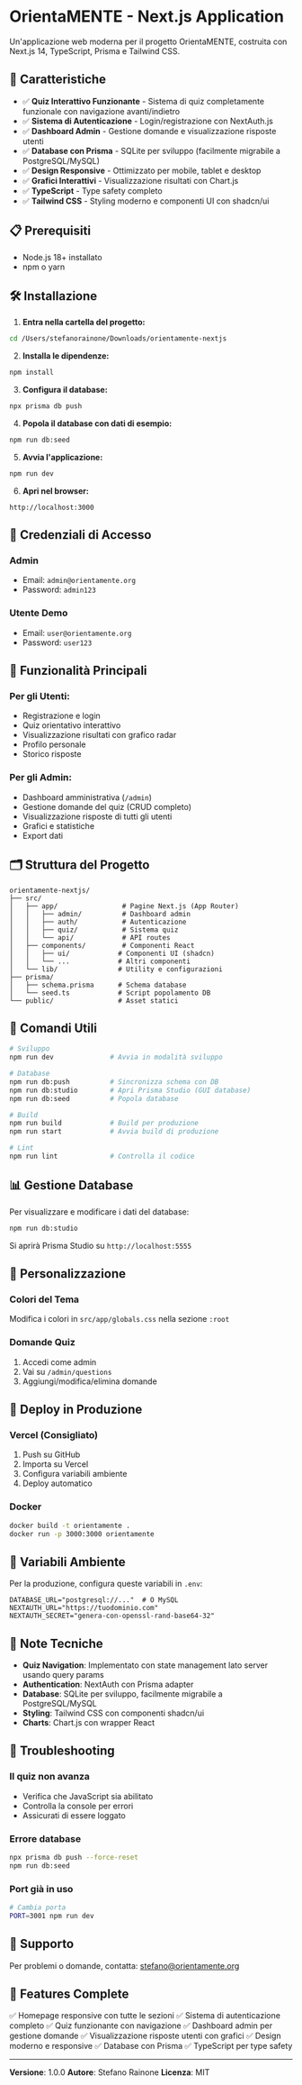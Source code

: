 # OrientaMENTE - Next.js Application

Un'applicazione web moderna per il progetto OrientaMENTE, costruita con Next.js 14, TypeScript, Prisma e Tailwind CSS.

## 🚀 Caratteristiche

- ✅ **Quiz Interattivo Funzionante** - Sistema di quiz completamente funzionale con navigazione avanti/indietro
- ✅ **Sistema di Autenticazione** - Login/registrazione con NextAuth.js
- ✅ **Dashboard Admin** - Gestione domande e visualizzazione risposte utenti
- ✅ **Database con Prisma** - SQLite per sviluppo (facilmente migrabile a PostgreSQL/MySQL)
- ✅ **Design Responsive** - Ottimizzato per mobile, tablet e desktop
- ✅ **Grafici Interattivi** - Visualizzazione risultati con Chart.js
- ✅ **TypeScript** - Type safety completo
- ✅ **Tailwind CSS** - Styling moderno e componenti UI con shadcn/ui

## 📋 Prerequisiti

- Node.js 18+ installato
- npm o yarn

## 🛠️ Installazione

1. **Entra nella cartella del progetto:**
```bash
cd /Users/stefanorainone/Downloads/orientamente-nextjs
```

2. **Installa le dipendenze:**
```bash
npm install
```

3. **Configura il database:**
```bash
npx prisma db push
```

4. **Popola il database con dati di esempio:**
```bash
npm run db:seed
```

5. **Avvia l'applicazione:**
```bash
npm run dev
```

6. **Apri nel browser:**
```
http://localhost:3000
```

## 👤 Credenziali di Accesso

### Admin
- Email: `admin@orientamente.org`
- Password: `admin123`

### Utente Demo
- Email: `user@orientamente.org`
- Password: `user123`

## 📱 Funzionalità Principali

### Per gli Utenti:
- Registrazione e login
- Quiz orientativo interattivo
- Visualizzazione risultati con grafico radar
- Profilo personale
- Storico risposte

### Per gli Admin:
- Dashboard amministrativa (`/admin`)
- Gestione domande del quiz (CRUD completo)
- Visualizzazione risposte di tutti gli utenti
- Grafici e statistiche
- Export dati

## 🗂️ Struttura del Progetto

```
orientamente-nextjs/
├── src/
│   ├── app/                # Pagine Next.js (App Router)
│   │   ├── admin/          # Dashboard admin
│   │   ├── auth/           # Autenticazione
│   │   ├── quiz/           # Sistema quiz
│   │   └── api/            # API routes
│   ├── components/         # Componenti React
│   │   ├── ui/            # Componenti UI (shadcn)
│   │   └── ...            # Altri componenti
│   └── lib/               # Utility e configurazioni
├── prisma/
│   ├── schema.prisma      # Schema database
│   └── seed.ts            # Script popolamento DB
└── public/                # Asset statici
```

## 🔧 Comandi Utili

```bash
# Sviluppo
npm run dev              # Avvia in modalità sviluppo

# Database
npm run db:push          # Sincronizza schema con DB
npm run db:studio        # Apri Prisma Studio (GUI database)
npm run db:seed          # Popola database

# Build
npm run build            # Build per produzione
npm run start            # Avvia build di produzione

# Lint
npm run lint             # Controlla il codice
```

## 📊 Gestione Database

Per visualizzare e modificare i dati del database:
```bash
npm run db:studio
```
Si aprirà Prisma Studio su `http://localhost:5555`

## 🎨 Personalizzazione

### Colori del Tema
Modifica i colori in `src/app/globals.css` nella sezione `:root`

### Domande Quiz
1. Accedi come admin
2. Vai su `/admin/questions`
3. Aggiungi/modifica/elimina domande

## 🚢 Deploy in Produzione

### Vercel (Consigliato)
1. Push su GitHub
2. Importa su Vercel
3. Configura variabili ambiente
4. Deploy automatico

### Docker
```bash
docker build -t orientamente .
docker run -p 3000:3000 orientamente
```

## 🔐 Variabili Ambiente

Per la produzione, configura queste variabili in `.env`:

```env
DATABASE_URL="postgresql://..."  # O MySQL
NEXTAUTH_URL="https://tuodominio.com"
NEXTAUTH_SECRET="genera-con-openssl-rand-base64-32"
```

## 📝 Note Tecniche

- **Quiz Navigation**: Implementato con state management lato server usando query params
- **Authentication**: NextAuth con Prisma adapter
- **Database**: SQLite per sviluppo, facilmente migrabile a PostgreSQL/MySQL
- **Styling**: Tailwind CSS con componenti shadcn/ui
- **Charts**: Chart.js con wrapper React

## 🐛 Troubleshooting

### Il quiz non avanza
- Verifica che JavaScript sia abilitato
- Controlla la console per errori
- Assicurati di essere loggato

### Errore database
```bash
npx prisma db push --force-reset
npm run db:seed
```

### Port già in uso
```bash
# Cambia porta
PORT=3001 npm run dev
```

## 📧 Supporto

Per problemi o domande, contatta: stefano@orientamente.org

## 🎉 Features Complete

✅ Homepage responsive con tutte le sezioni
✅ Sistema di autenticazione completo
✅ Quiz funzionante con navigazione
✅ Dashboard admin per gestione domande
✅ Visualizzazione risposte utenti con grafici
✅ Design moderno e responsive
✅ Database con Prisma
✅ TypeScript per type safety

---

**Versione**: 1.0.0
**Autore**: Stefano Rainone
**Licenza**: MIT